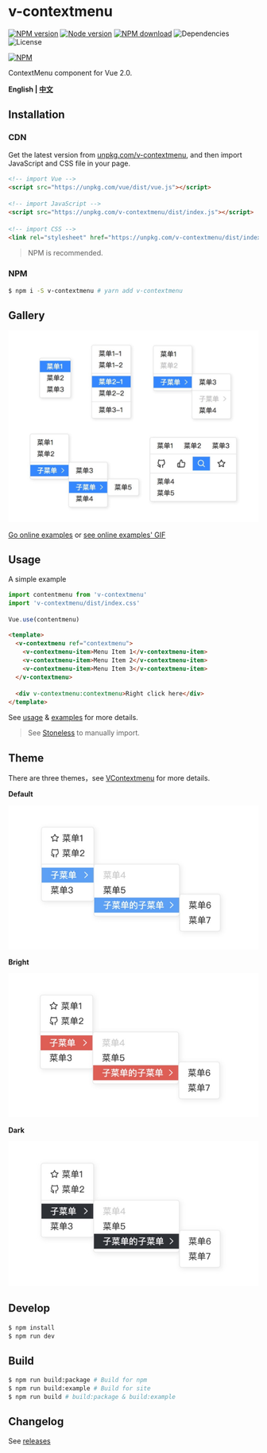 # v-contextmenu

[![NPM version][badge-npm-version]][url-npm]
[![Node version][badge-node-version]][url-npm]
[![NPM download][badge-npm-download]][url-npm]
![Dependencies][badge-dependencies]
![License][badge-license]

[![NPM][image-npm]][url-npm]

ContextMenu component for Vue 2.0.

**English | [中文](./README.md)**

## Installation

### CDN

Get the latest version from [unpkg.com/v-contextmenu](https://unpkg.com/v-contextmenu/), and then import JavaScript and CSS file in your page.

``` html
<!-- import Vue -->
<script src="https://unpkg.com/vue/dist/vue.js"></script>

<!-- import JavaScript -->
<script src="https://unpkg.com/v-contextmenu/dist/index.js"></script>

<!-- import CSS -->
<link rel="stylesheet" href="https://unpkg.com/v-contextmenu/dist/index.css">
```

> NPM is recommended.

### NPM

```bash
$ npm i -S v-contextmenu # yarn add v-contextmenu
```

## Gallery

![gallery](./docs/images/gallery.jpg)

[Go online examples](https://heynext.github.io/v-contextmenu) or [see online examples' GIF](./docs/images/example.gif)

## Usage

A simple example

```javascript
import contentmenu from 'v-contextmenu'
import 'v-contextmenu/dist/index.css'

Vue.use(contentmenu)
```

```html
<template>
  <v-contextmenu ref="contextmenu">
    <v-contextmenu-item>Menu Item 1</v-contextmenu-item>
    <v-contextmenu-item>Menu Item 2</v-contextmenu-item>
    <v-contextmenu-item>Menu Item 3</v-contextmenu-item>
  </v-contextmenu>

  <div v-contextmenu:contextmenu>Right click here</div>
</template>
```

See [usage](./docs/usage-en.md) & [examples](./examples) for more details.

> See [Stoneless](./examples/Stoneless.vue) to manually import.

## Theme

There are three themes，see [VContextmenu](./docs/usage-en.md#vcontextmenu) for more details.

**Default**

![default](./docs/images/default.jpg)

**Bright**

![bright](./docs/images/bright.jpg)

**Dark**

![dark](./docs/images/dark.jpg)

## Develop

```bash
$ npm install
$ npm run dev
```

## Build

```bash
$ npm run build:package # Build for npm
$ npm run build:example # Build for site
$ npm run build # build:package & build:example
```

## Changelog

See [releases][url-releases]


[badge-npm-version]: https://img.shields.io/npm/v/v-contextmenu.svg
[badge-node-version]: https://img.shields.io/node/v/v-contextmenu.svg
[badge-npm-download]: https://img.shields.io/npm/dt/v-contextmenu.svg
[badge-license]: https://img.shields.io/github/license/heynext/v-contextmenu.svg
[badge-dependencies]: https://img.shields.io/david/dev/heynext/v-contextmenu.svg

[url-npm]: https://npmjs.org/package/v-contextmenu
[url-dependencies]: https://david-dm.org/vkbansal/v-contextmenu
[url-releases]: https://github.com/heynext/v-contextmenu/releases

[image-npm]: https://nodei.co/npm/v-contextmenu.png
